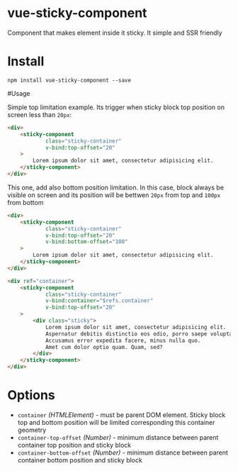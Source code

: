 # vue-sticky-component

Component that makes element inside it sticky. It simple and SSR friendly

# Install

```
npm install vue-sticky-component --save
```

#Usage

Simple top limitation example. Its trigger when sticky block top position on screen less than `20px`:
```html
<div>    
    <sticky-component 
            class="sticky-container"        
            v-bind:top-offset="20"
    >
        Lorem ipsum dolor sit amet, consectetur adipisicing elit.
    </sticky-component>
</div>
```

This one, add also bottom position limitation. In this case, block always be visible on screen and its position will be bettwen `20px` from top and `100px` from bottom 

```html
<div>    
    <sticky-component 
            class="sticky-container"        
            v-bind:top-offset="20"
            v-bind:bottom-offset="100"
    >
        Lorem ipsum dolor sit amet, consectetur adipisicing elit.
    </sticky-component>
</div>
```

```html
<div ref="container">    
    <sticky-component 
            class="sticky-container"        
            v-bind:container="$refs.container"
            v-bind:top-offset="20"
    >
        <div class="sticky">
            Lorem ipsum dolor sit amet, consectetur adipisicing elit.
            Aspernatur debitis distinctio eos odio, porro saepe voluptates?
            Accusamus error expedita facere, minus nulla quo.
            Amet cum dolor optio quam. Quam, sed?
        </div>
    </sticky-component>
</div>
```
# Options

* `container` *(HTMLElement)* - must be parent DOM element. Sticky block top and bottom position will be limited corresponding this container geometry
* `container-top-offset` *(Number)* - minimum distance between parent container top position and sticky block 
* `container-bottom-offset` *(Number)* - minimum distance between parent container bottom position and sticky block    
